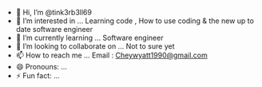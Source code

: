 - 👋 Hi, I’m @tink3rb3ll69 
- 👀 I’m interested in ... Learning code , How to use coding & the new up to date software engineer
- 🌱 I’m currently learning ... Software engineer
- 💞️ I’m looking to collaborate on ... Not to sure yet 
- 📫 How to reach me ... Email  : Cheywyatt1990@gmail.com
- 😄 Pronouns: ...
- ⚡ Fun fact: ...

<!---
tink3rb3ll69/tink3rb3ll69 is a ✨ special ✨ repository because its `README.md` (this file) appears on your GitHub profile.
You can click the Preview link to take a look at your changes.
--->
